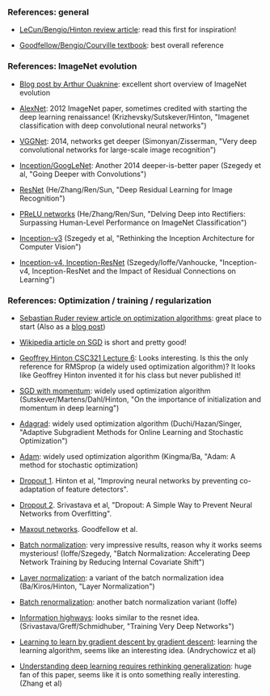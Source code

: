 
### References: general

  - [LeCun/Bengio/Hinton review article](http://www.cs.toronto.edu/~hinton/absps/NatureDeepReview.pdf): read this first for inspiration!

  - [Goodfellow/Bengio/Courville textbook](https://github.com/janishar/mit-deep-learning-book-pdf): best overall reference

### References: ImageNet evolution

   - [Blog post by Arthur Ouaknine](https://medium.com/comet-app/review-of-deep-learning-algorithms-for-image-classification-5fdbca4a05e2):
     excellent short overview of ImageNet evolution

   - [AlexNet](http://papers.nips.cc/paper/4824-imagenet-classification-with-deep-convolutional-neural-networks.pdf):
     2012 ImageNet paper, sometimes credited with starting the deep learning renaissance!
     (Krizhevsky/Sutskever/Hinton, "Imagenet classification with deep convolutional neural networks")

   - [VGGNet](https://arxiv.org/pdf/1409.1556.pdf): 2014, networks get deeper
     (Simonyan/Zisserman, "Very deep convolutional networks for large-scale image recognition")

   - [Inception/GoogLeNet](https://www.cv-foundation.org/openaccess/content_cvpr_2015/papers/Szegedy_Going_Deeper_With_2015_CVPR_paper.pdf):
     Another 2014 deeper-is-better paper (Szegedy et al, "Going Deeper with Convolutions")

   - [ResNet](https://arxiv.org/pdf/1512.03385.pdf)
     (He/Zhang/Ren/Sun, "Deep Residual Learning for Image Recognition")

   - [PReLU networks](https://www.cv-foundation.org/openaccess/content_iccv_2015/papers/He_Delving_Deep_into_ICCV_2015_paper.pdf)
     (He/Zhang/Ren/Sun, "Delving Deep into Rectifiers: Surpassing Human-Level Performance on ImageNet Classification")

   - [Inception-v3](https://www.cv-foundation.org/openaccess/content_cvpr_2016/papers/Szegedy_Rethinking_the_Inception_CVPR_2016_paper.pdf)
     (Szegedy et al, "Rethinking the Inception Architecture for Computer Vision")
     
   - [Inception-v4, Inception-ResNet](https://arxiv.org/pdf/1602.07261.pdf)
     (Szegedy/Ioffe/Vanhoucke, "Inception-v4, Inception-ResNet and the Impact of Residual Connections on Learning")

### References: Optimization / training / regularization

  - [Sebastian Ruder review article on optimization algorithms](https://arxiv.org/pdf/1609.04747.pdf): great place to start
     (Also as a [blog post](http://ruder.io/optimizing-gradient-descent))

  - [Wikipedia article on SGD](https://en.wikipedia.org/wiki/Stochastic_gradient_descent#RMSProp) is short and pretty good!
  
  - [Geoffrey Hinton CSC321 Lecture 6](https://www.cs.toronto.edu/~tijmen/csc321/slides/lecture_slides_lec6.pdf):
    Looks interesting.  Is this the only reference for RMSprop (a widely used optimization algorithm)?  It looks
    like Geoffrey Hinton invented it for his class but never published it!

  - [SGD with momentum](http://proceedings.mlr.press/v28/sutskever13.pdf): widely used optimization algorithm
    (Sutskever/Martens/Dahl/Hinton, "On the importance of initialization and momentum in deep learning")

  - [Adagrad](http://www.jmlr.org/papers/volume12/duchi11a/duchi11a.pdf): widely used optimization algorithm
    (Duchi/Hazan/Singer, "Adaptive Subgradient Methods for Online Learning and Stochastic Optimization")

  - [Adam](https://arxiv.org/pdf/1412.6980.pdf): widely used optimization algorithm
    (Kingma/Ba, "Adam: A method for stochastic optimization)

  - [Dropout 1](https://arxiv.org/pdf/1207.0580.pdf).
    Hinton et al, "Improving neural networks by preventing co-adaptation of feature detectors".

  - [Dropout 2](https://www.cs.toronto.edu/~hinton/absps/JMLRdropout.pdf).
    Srivastava et al, "Dropout: A Simple Way to Prevent Neural Networks from Overfitting".

  - [Maxout networks](https://arxiv.org/pdf/1302.4389v4.pdf).
    Goodfellow et al.

  - [Batch normalization](https://arxiv.org/pdf/1502.03167.pdf): very impressive results, reason why it works seems mysterious!
    (Ioffe/Szegedy, "Batch Normalization: Accelerating Deep Network Training by Reducing Internal Covariate Shift")

  - [Layer normalization](https://arxiv.org/pdf/1607.06450.pdf): a variant of the batch normalization idea
    (Ba/Kiros/Hinton, "Layer Normalization")

  - [Batch renormalization](https://arxiv.org/abs/1702.03275): another batch normalization variant
    (Ioffe)

  - [Information highways](http://papers.nips.cc/paper/5850-training-very-deep-networks.pdf): looks similar to the resnet idea.
    (Srivastava/Greff/Schmidhuber, "Training Very Deep Networks")

  - [Learning to learn by gradient descent by gradient descent](https://arxiv.org/pdf/1606.04474.pdf): learning the learning algorithm,
    seems like an interesting idea.  (Andrychowicz et al)

  - [Understanding deep learning requires rethinking generalization](https://arxiv.org/pdf/1611.03530.pdf): huge fan of this
    paper, seems like it is onto something really interesting.  (Zhang et al)
